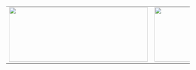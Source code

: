 <center>
<table>
    <tr>
        <td><img align="left" width="380px" height="150px" src="https://github-readme-stats.godoineto.vercel.app/api/top-langs/?username=godoineto&layout=compact&theme=graywhite&langs_count=10" /></td>
        <td><img align="left" width="450px" height="150px" src="https://github-readme-stats.godoineto.vercel.app/api?username=godoineto&hide=stars,contribs&count_private=true&show_icons=true&theme=graywhite"/></td>
    </tr>   
</table>
</center>

